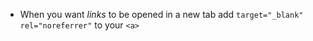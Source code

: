 - When you want *links* to be opened in a new tab add 
`target="_blank" rel="noreferrer"` to your `<a>` 

